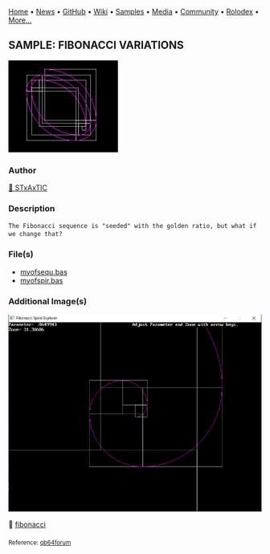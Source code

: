 [Home](https://qb64.com) • [News](../../news.md) • [GitHub](../../github.md) • [Wiki](../../wiki.md) • [Samples](../../samples.md) • [Media](../../media.md) • [Community](../../community.md) • [Rolodex](../../rolodex.md) • [More...](../../more.md)

## SAMPLE: FIBONACCI VARIATIONS

![ss1.png](img/ss1.png)

### Author

[🐝 STxAxTIC](../stxaxtic.md) 

### Description

```text
The Fibonacci sequence is "seeded" with the golden ratio, but what if we change that?
```

### File(s)

* [myofsequ.bas](src/myofsequ.bas)
* [myofspir.bas](src/myofspir.bas)

### Additional Image(s)

![ss2.png](img/ss2.png)

🔗 [fibonacci](../fibonacci.md)


<sub>Reference: [qb64forum](https://qb64forum.alephc.xyz/index.php?topic=3370.0) </sub>
